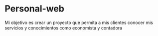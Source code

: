 # Personal-web
Mi objetivo es crear un proyecto que permita a mis clientes conocer mis servicios y conocimientos como economista y contadora
